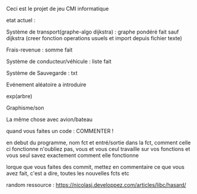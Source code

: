 Ceci est le projet de jeu CMI informatique

etat actuel :


Système de transport(graphe-algo dijkstra) : graphe pondéré               fait sauf dijkstra
(creer fonction operations usuels et import depuis fichier texte)

Frais-revenue : somme                                                     fait

Système de conducteur/véhicule : liste                                    fait

Système de Sauvegarde : txt

Evénement aléatoire                                                       a introduire

exp(arbre)

Graphisme/son

La même chose avec avion/bateau


quand vous faites un code : 
COMMENTER !

en debut du programme, nom fct et entré/sortie
dans la fct, comment celle ci fonctionne
n'oubliez pas, vous et vous ceul travaille sur vos fonctions et vous seul savez exactement comment elle fonctionne

lorque que vous faites des commit, mettez en commentaire ce que vous avez fait, c'est a dire, toutes les nouvelles fcts etc


random ressource : https://nicolasj.developpez.com/articles/libc/hasard/
